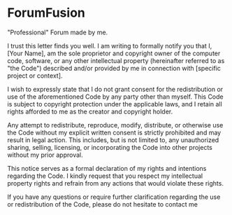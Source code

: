 # ForumFusion
"Professional" Forum made by me.

I trust this letter finds you well. I am writing to formally notify you that I, [Your Name], am the sole proprietor and copyright owner of the computer code, software, or any other intellectual property (hereinafter referred to as "the Code") described and/or provided by me in connection with [specific project or context].

I wish to expressly state that I do not grant consent for the redistribution or use of the aforementioned Code by any party other than myself. This Code is subject to copyright protection under the applicable laws, and I retain all rights afforded to me as the creator and copyright holder.

Any attempt to redistribute, reproduce, modify, distribute, or otherwise use the Code without my explicit written consent is strictly prohibited and may result in legal action. This includes, but is not limited to, any unauthorized sharing, selling, licensing, or incorporating the Code into other projects without my prior approval.

This notice serves as a formal declaration of my rights and intentions regarding the Code. I kindly request that you respect my intellectual property rights and refrain from any actions that would violate these rights.

If you have any questions or require further clarification regarding the use or redistribution of the Code, please do not hesitate to contact me
